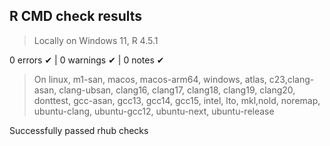 ## R CMD check results

> Locally on Windows 11, R 4.5.1

0 errors ✔ | 0 warnings ✔ | 0 notes ✔

> On linux, m1-san, macos, macos-arm64, windows, atlas, c23,clang-asan, clang-ubsan, clang16, clang17, clang18, clang19, clang20, donttest, gcc-asan, gcc13, gcc14, gcc15, intel, lto, mkl,nold, noremap, ubuntu-clang, ubuntu-gcc12, ubuntu-next, ubuntu-release

Successfully passed rhub checks
